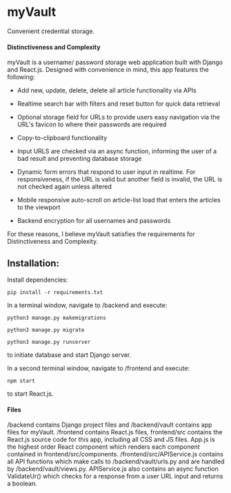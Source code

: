 # myVault

Convenient credential storage.

#### Distinctiveness and Complexity

myVault is a username/ password storage web application built with Django and React.js. Designed with convenience in mind, this app features the following:

- Add new, update, delete, delete all article functionality via APIs

- Realtime search bar with filters and reset button for quick data retrieval

- Optional storage field for URLs to provide users easy navigation via the URL's favicon to where their passwords are required

- Copy-to-clipboard functionality

- Input URLS are checked via an async function, informing the user of a bad result and preventing database storage

- Dynamic form errors that respond to user input in realtime. For responsiveness, if the URL is valid but another field is invalid, the URL is not checked again unless altered

- Mobile responsive auto-scroll on article-list load that enters the articles to the viewport

- Backend encryption for all usernames and passwords

For these reasons, I believe myVault satisfies the requirements for Distinctiveness and Complexity.

## Installation:

Install dependencies:

`pip install -r requirements.txt`

In a terminal window, navigate to /backend and execute:

`python3 manage.py makemigrations`

`python3 manage.py migrate`

`python3 manage.py runserver`

to initiate database and start Django server.

In a second terminal window, navigate to /frontend and execute:

`npm start`

to start React.js.

#### Files

/backend contains Django project files and /backend/vault contains app files for myVault. /frontend contains React.js files, frontend/src contains the React.js source code for this app, including all CSS and JS files. App.js is the highest order React component which renders each component contained in frontend/src/components. /frontend/src/APIService.js contains all API functions which make calls to /backend/vault/urls.py and are handled by /backend/vault/views.py. APIService.js also contains an async function ValidateUr() which checks for a response from a user URL input and returns a boolean.
